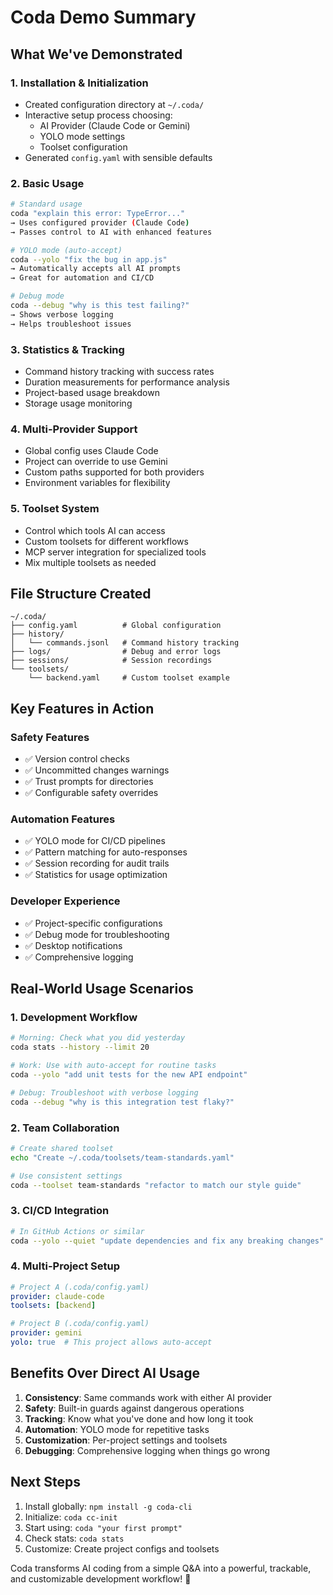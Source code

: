 # Coda Demo Summary

## What We've Demonstrated

### 1. **Installation & Initialization**
- Created configuration directory at `~/.coda/`
- Interactive setup process choosing:
  - AI Provider (Claude Code or Gemini)
  - YOLO mode settings
  - Toolset configuration
- Generated `config.yaml` with sensible defaults

### 2. **Basic Usage**
```bash
# Standard usage
coda "explain this error: TypeError..."
→ Uses configured provider (Claude Code)
→ Passes control to AI with enhanced features

# YOLO mode (auto-accept)
coda --yolo "fix the bug in app.js"
→ Automatically accepts all AI prompts
→ Great for automation and CI/CD

# Debug mode
coda --debug "why is this test failing?"
→ Shows verbose logging
→ Helps troubleshoot issues
```

### 3. **Statistics & Tracking**
- Command history tracking with success rates
- Duration measurements for performance analysis
- Project-based usage breakdown
- Storage usage monitoring

### 4. **Multi-Provider Support**
- Global config uses Claude Code
- Project can override to use Gemini
- Custom paths supported for both providers
- Environment variables for flexibility

### 5. **Toolset System**
- Control which tools AI can access
- Custom toolsets for different workflows
- MCP server integration for specialized tools
- Mix multiple toolsets as needed

## File Structure Created

```
~/.coda/
├── config.yaml          # Global configuration
├── history/            
│   └── commands.jsonl   # Command history tracking
├── logs/                # Debug and error logs
├── sessions/            # Session recordings
└── toolsets/           
    └── backend.yaml     # Custom toolset example
```

## Key Features in Action

### Safety Features
- ✅ Version control checks
- ✅ Uncommitted changes warnings
- ✅ Trust prompts for directories
- ✅ Configurable safety overrides

### Automation Features
- ✅ YOLO mode for CI/CD pipelines
- ✅ Pattern matching for auto-responses
- ✅ Session recording for audit trails
- ✅ Statistics for usage optimization

### Developer Experience
- ✅ Project-specific configurations
- ✅ Debug mode for troubleshooting
- ✅ Desktop notifications
- ✅ Comprehensive logging

## Real-World Usage Scenarios

### 1. **Development Workflow**
```bash
# Morning: Check what you did yesterday
coda stats --history --limit 20

# Work: Use with auto-accept for routine tasks
coda --yolo "add unit tests for the new API endpoint"

# Debug: Troubleshoot with verbose logging
coda --debug "why is this integration test flaky?"
```

### 2. **Team Collaboration**
```bash
# Create shared toolset
echo "Create ~/.coda/toolsets/team-standards.yaml"

# Use consistent settings
coda --toolset team-standards "refactor to match our style guide"
```

### 3. **CI/CD Integration**
```bash
# In GitHub Actions or similar
coda --yolo --quiet "update dependencies and fix any breaking changes"
```

### 4. **Multi-Project Setup**
```yaml
# Project A (.coda/config.yaml)
provider: claude-code
toolsets: [backend]

# Project B (.coda/config.yaml)  
provider: gemini
yolo: true  # This project allows auto-accept
```

## Benefits Over Direct AI Usage

1. **Consistency**: Same commands work with either AI provider
2. **Safety**: Built-in guards against dangerous operations
3. **Tracking**: Know what you've done and how long it took
4. **Automation**: YOLO mode for repetitive tasks
5. **Customization**: Per-project settings and toolsets
6. **Debugging**: Comprehensive logging when things go wrong

## Next Steps

1. Install globally: `npm install -g coda-cli`
2. Initialize: `coda cc-init`
3. Start using: `coda "your first prompt"`
4. Check stats: `coda stats`
5. Customize: Create project configs and toolsets

Coda transforms AI coding from a simple Q&A into a powerful, trackable, and customizable development workflow! 🚀